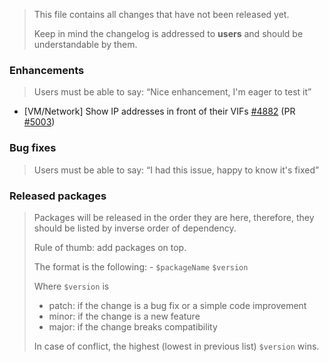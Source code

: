 > This file contains all changes that have not been released yet.
>
> Keep in mind the changelog is addressed to **users** and should be
> understandable by them.

### Enhancements

> Users must be able to say: “Nice enhancement, I'm eager to test it”

- [VM/Network] Show IP addresses in front of their VIFs [#4882](https://github.com/vatesfr/xen-orchestra/issues/4882) (PR [#5003](https://github.com/vatesfr/xen-orchestra/pull/5003))

### Bug fixes

> Users must be able to say: “I had this issue, happy to know it's fixed”

### Released packages

> Packages will be released in the order they are here, therefore, they should
> be listed by inverse order of dependency.
>
> Rule of thumb: add packages on top.
>
> The format is the following: - `$packageName` `$version`
>
> Where `$version` is
>
> - patch: if the change is a bug fix or a simple code improvement
> - minor: if the change is a new feature
> - major: if the change breaks compatibility
>
> In case of conflict, the highest (lowest in previous list) `$version` wins.

